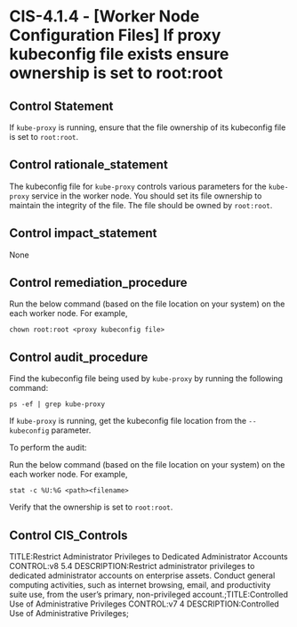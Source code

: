 # CIS-4.1.4 - \[Worker Node Configuration Files\] If proxy kubeconfig file exists ensure ownership is set to root:root

## Control Statement

If `kube-proxy` is running, ensure that the file ownership of its kubeconfig file is set to `root:root`.

## Control rationale_statement

The kubeconfig file for `kube-proxy` controls various parameters for the `kube-proxy` service in the worker node. You should set its file ownership to maintain the integrity of the file. The file should be owned by `root:root`.

## Control impact_statement

None

## Control remediation_procedure

Run the below command (based on the file location on your system) on the each worker node. For example,

```
chown root:root <proxy kubeconfig file>
```

## Control audit_procedure

Find the kubeconfig file being used by `kube-proxy` by running the following command: 

```
ps -ef | grep kube-proxy
```

If `kube-proxy` is running, get the kubeconfig file location from the `--kubeconfig` parameter. 

To perform the audit:

Run the below command (based on the file location on your system) on the each worker node. For example,

```
stat -c %U:%G <path><filename>
```

Verify that the ownership is set to `root:root`.

## Control CIS_Controls

TITLE:Restrict Administrator Privileges to Dedicated Administrator Accounts CONTROL:v8 5.4 DESCRIPTION:Restrict administrator privileges to dedicated administrator accounts on enterprise assets. Conduct general computing activities, such as internet browsing, email, and productivity suite use, from the user’s primary, non-privileged account.;TITLE:Controlled Use of Administrative Privileges CONTROL:v7 4 DESCRIPTION:Controlled Use of Administrative Privileges;
